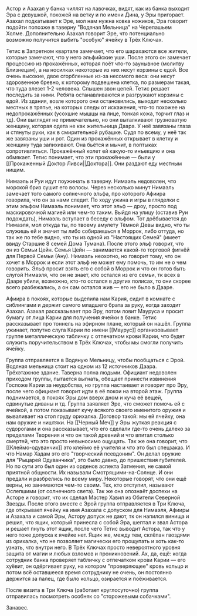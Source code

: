 Астор и Азахал у банка чиллят на лавочках, видят, как из банка выходит Эра с девушкой, похожей на ветку и по имени Дина,  у Эры пригорает.
Азахал подкатывает к Эре, мол нам нужна ковка ножиков, Эра говорит подойти попозже в таверну "Водяная Мельница" на Черепашьем Холме. Дополнительно Азахал говорит Эре, что потенциально возможно получится выбить "особую" ячейку в Трёх Ключах.

Тетис в Запретном квартале замечает, что его шарахаются все жители, которые замечают, что у него эльфийские уши. После этого он замечает процессию из прокажённых, которая поёт что-то заунывное (молитву Близнецам), а на носилках некоторые из них несут корзины с едой. Все очень высокие, двое сгорбленные из-за несомого веса: они несут здоровенное бревно, к которому подвешена клетка, по размерам такая, что туда влезет 1-2 человека. Слышен звон цепей. Тетис решает последить за ними. Ребята останавливаются и разгружают корзины с едой. Из здания, возле которого они остановились, выходит несколько местных в тряпье, на которых следы от искажения, что-то похожее на недопрокажённых (усохшие мышцы на лице, тонкая кожа, торчит глаз и тд). Они выглядят не примечательно, но они выталкивают грузноватую женщину, которая одета не как жительница Даара. У неё завязаны глаза и стянуты руки, как в смирительной рубашке. Судя по всему, у неё так же завязаны уши и рот. Один из прокажённых открывает в клетку и женщину туда запихивают. Она бьётся и мычит, в поптыках сопротивляться. Прокажённый колет ей какую-то инъекцию и она обмякает. Тетис понимает, что эти прокажённые — были у [[Прокаженный Доктор Ливси||Доктора]]. Они раздают еду местным нищим.

Нимаэль и Руи идут поужинать в таверну. Нимаэль недоволен, что морской бриз сушит его волосы. Через несколько минут Нимаэль замечает того самого солнечного эльфа, про которого Афиира говорила, что он за нами следит. По ходу ужина и игры в гляделки с этим эльфом Нимаэль понимает, что этот эльф — дроу, просто под маскировочной магией или чем-то таким.
Выйдя на улицу (оставив Руи подождать), Нимаэль вступает в беседу с эльфом. Тот доёбывается до Нимаэля, мол откуда ты, по твоему амулету Тёмной Девы видно, что ты служишь ей и значит ты либо собираешься в Моррок, либо оттуда, но так же по тебе видно, что ты из одной из "Настоящих Семей" (имеет ввиду Старшие 8 семей Дома Тумана). После этого эльф говорит, что он из Семьи Цейн. Семья Цейн — занимается какой-то торговой фигнёй для Первой Семьи (Ану). Нимаэль неохотно, но говорит тому, что он хочет в Моррок и если этот эльф не может ему помочь, то им не о чем говорить. Эльф просит взять его с собой в Моррок и что он готов быть слугой Нимаэля, что он не знает, кто остался из его семьи, тк всех в Дааре убили, возможно, кто-то остался в других полисах, то они скорее всего разбежались, а он сам остался жив — его не было в Дааре. 

Афиира в покоях, которые выделила нам Кария, сидит в комнате с сиблингами и держит самого младшего брата за руку, когда заходит Азахал. Азахал рассказывает про Эру, потом ловит Мауруса и просит бумагу от лица Карии для получения ячейки в банке.
Тетис рассказывает про тоннель на эфирном плане, который он нашёл.
Группа ужинает, попутно слуга Карии по имени [[Маурус]] организовывает группе металлическую табличку с отпечатком крови Карии, что будет служить поручительством в Трёх Ключах, чтобы мы смогли получить ячейку.

Группа отправляется в Водяную Мельницу, чтобы пообщаться с Эрой.
Водяная мельница стоит на одном из 12 источников Даара. Трёхэтажное здание. Таверна полна людьми. Официант недоволен приходом группы, пытается выгнать, обещает принести извинения Госпоже Карии за неудобства, но группа настаивает и говорит про Эру, после чего официант говорит идти в её покои на второй этаж. Группа поднимается, в покоях Эры дом вверх дном и куча её вещей, сдвинутые диваны и тд. Группа заявляет Эре, что сможет помочь ей с ячейкой, а потом показывает кучу всякого своего именитого оружия и вываливает на стол груду орихалка. Договор такой: мы ей ячейку, она нам оружие и ништяки. На [[Черный Меч]] у Эры жуткая реакция с судорогами и она рассказывает, что его сделали где-то очень далеко за пределами Творения и что он такой древний и что впитал столько смертей, что это просто невыносимо ощущать. Так же она говорит, что [[Клеймо-одуванчик]] это клеймо её учителя и что это был спецзаказ. И что Намар Хадам это его "творческий псевдоним". Он делал оружие для "Рыцарей Одуванчика", это было давно, до пришествия губителей. Но по сути это был один из орденов аспекта Затмения, не самой приятной общности. Их называли Смотрящими-на-Солнце. И они предали и разбрелись по всему миру. Некоторые говорят, что они ещё верны, но занимаются чем-то своим. Тех, кто отступил, называют Ослепшими (от солнечного света). Так же она опознаёт доспехи на Асторе и говорит, что их сделал Мастер Хавил из Обители Северной Звезды. 
После этого вместе с Эрой группа отправляется в Три Ключа, где открывает ячейку на имя Азахала с допуском для Нимаэля, Афииры и Азахала и самой Эры, Астору допуск не дают, тк он напился винища и решил, что ящик, который принесла с собой Эра, шептал и звал Астора и решает пнуть этот ящик, после чего Тетис выводит Астора, так что у него тоже допуска к ячейке нет. Ящик же, между тем, склёпан гвоздями из орихалка, что не позволяет магически его прощупать и хоть как-то узнать, что внутри него.
В Трёх Ключах просто невероятного уровня защита от магии и любых взломов и проникновений.
Ах, да, ещё: когда сотрудник банка проверяет табличку с отпечатком крови Карии — его хуёвит, он одёргивает руку, на котором "проверяющее" кровь кольцо и потом всё оставшееся время сотруднику не очень, он постоянно держится за палец, где было кольцо, озирается и поёживается.

После визита в Три Ключа (работает круглосуточно) группа отправилась посмотреть особняк со "сторожевыми собачками". 

Занавес.

